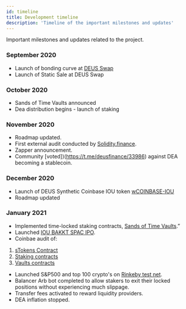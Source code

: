 ```yaml
---
id: timeline
title: Development timeline
description: 'Timeline of the important milestones and updates'
---
```

Important milestones and updates related to the project.


### September 2020
- Launch of bonding curve at [DEUS Swap](https://app.deus.finance/swap)
- Launch of Static Sale at DEUS Swap

### October 2020
- Sands of Time Vaults announced
- Dea distribution begins - launch of staking

### November 2020

- Roadmap updated.
- First external audit conducted by [Solidity.finance](https://solidity.finance/audits/DEUS/).
- Zapper announcement.
- Community [voted])(https://t.me/deusfinance/33986) against DEA becoming a stablecoin.



### December 2020
- Launch of DEUS Synthetic Coinbase IOU token [wCOINBASE-IOU](https://app.deus.finance/coinbase)
- Roadmap updated

### January 2021

- Implemented time-locked staking contracts, [Sands of Time Vaults](https://app.deus.finance/vaults).” 
- Launched [IOU BAKKT SPAC IPO](https://app.deus.finance/bakkt).
- Coinbae audit of:
1. [sTokens Contract](https://coinbae.org/media/files/audit_File_Vv67KcySJw/Deus%20Finance%20Sandtoken%20Audit.pdf)
2. [Staking contracts](https://coinbae.org/media/files/audit_File_IcoOGFNHeX/Deus%20Finance%20DEAStaking%20Pool%20Audit.pdf)
3. [Vaults contracts](https://coinbae.org/media/files/audit_File_6x5JY82PyC/Deus%20Finance%20Vault%20Audit.pdf)

- Launched S&P500 and top 100 crypto's on [Rinkeby test net](https://test.deus.finance/synchronizer/).
- Balancer Arb bot completed to allow stakers to exit their locked positions without experiencing much slippage.
- Transfer fees activated to reward liquidity providers.
- DEA inflation stopped.
